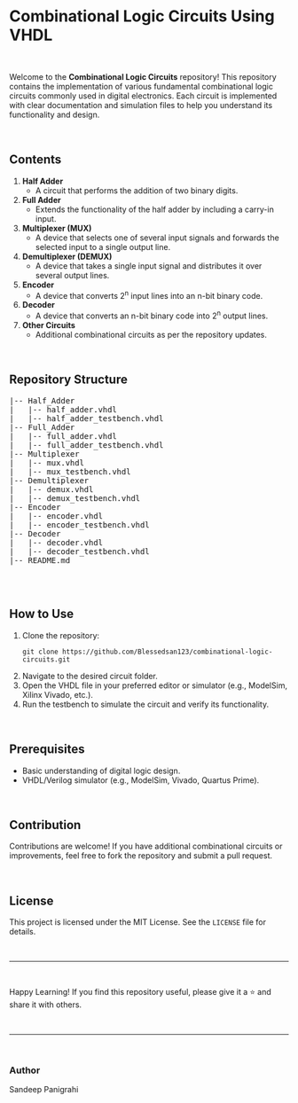  <h1>Combinational Logic Circuits Using VHDL</h1><br>
 <p>Welcome to the <strong>Combinational Logic Circuits</strong> repository! This repository contains the implementation of various fundamental combinational logic circuits commonly used in digital electronics. Each circuit is implemented with clear documentation and simulation files to help you understand its functionality and design.</p>
 <br>
  <h2>Contents</h2>
    <ol>
        <li><strong>Half Adder</strong>
            <ul>
                <li>A circuit that performs the addition of two binary digits.</li>
            </ul>
        </li>
        <li><strong>Full Adder</strong>
            <ul>
                <li>Extends the functionality of the half adder by including a carry-in input.</li>
            </ul>
        </li>
        <li><strong>Multiplexer (MUX)</strong>
            <ul>
                <li>A device that selects one of several input signals and forwards the selected input to a single output line.</li>
            </ul>
        </li>
        <li><strong>Demultiplexer (DEMUX)</strong>
            <ul>
                <li>A device that takes a single input signal and distributes it over several output lines.</li>
            </ul>
        </li>
        <li><strong>Encoder</strong>
            <ul>
                <li>A device that converts 2<sup>n</sup> input lines into an n-bit binary code.</li>
            </ul>
        </li>
        <li><strong>Decoder</strong>
            <ul>
                <li>A device that converts an n-bit binary code into 2<sup>n</sup> output lines.</li>
            </ul>
        </li>
        <li><strong>Other Circuits</strong>
            <ul>
                <li>Additional combinational circuits as per the repository updates.</li>
            </ul>
        </li>
    </ol>
    <br>
     <h2>Repository Structure</h2>
     <pre>
|-- Half_Adder
|   |-- half_adder.vhdl
|   |-- half_adder_testbench.vhdl
|-- Full_Adder
|   |-- full_adder.vhdl
|   |-- full_adder_testbench.vhdl
|-- Multiplexer
|   |-- mux.vhdl
|   |-- mux_testbench.vhdl
|-- Demultiplexer
|   |-- demux.vhdl
|   |-- demux_testbench.vhdl
|-- Encoder
|   |-- encoder.vhdl
|   |-- encoder_testbench.vhdl
|-- Decoder
|   |-- decoder.vhdl
|   |-- decoder_testbench.vhdl
|-- README.md
    </pre>
<br>
<h2>How to Use</h2>
    <ol>
        <li>Clone the repository:
            <pre><code>git clone https://github.com/Blessedsan123/combinational-logic-circuits.git</code></pre>
        </li>
        <li>Navigate to the desired circuit folder.</li>
        <li>Open the VHDL file in your preferred editor or simulator (e.g., ModelSim, Xilinx Vivado, etc.).</li>
        <li>Run the testbench to simulate the circuit and verify its functionality.</li>
    </ol>
    <br>
    <h2>Prerequisites</h2>
    <ul>
        <li>Basic understanding of digital logic design.</li>
        <li>VHDL/Verilog simulator (e.g., ModelSim, Vivado, Quartus Prime).</li>
    </ul>
<br>
    <h2>Contribution</h2>
    <p>Contributions are welcome! If you have additional combinational circuits or improvements, feel free to fork the repository and submit a pull request.</p>
<br>
    <h2>License</h2>
    <p>This project is licensed under the MIT License. See the <code>LICENSE</code> file for details.</p>
<br>
    <hr>
    <br>
    <p>Happy Learning! If you find this repository useful, please give it a ⭐ and share it with others.</p>
<br>
    <hr>
<br>
    <h3>Author</h3>
    <p>Sandeep Panigrahi</p>
